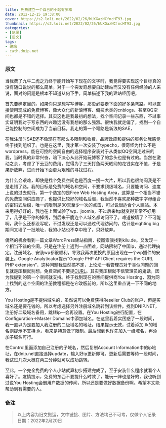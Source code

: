 ```yaml
---
title: 免费建立一个自己的小站有多难
date: 2012-12-15 19:38:00
cover: https://s2.loli.net/2022/02/26/hUXGazNCfmcHT93.jpg
thumbnail: https://s2.loli.net/2022/02/26/hUXGazNCfmcHT93.jpg
categories: 
- [记录]
- [旧文]
tags: 
- 建站
- cath.dnip.net
---
```

### 原文
当我费了九牛二虎之力终于能开始写下现在的文字时，我觉得要实现这个目标真的没有随口说说的那么简单。对于一个突发奇想要自助建站而又没有任何经验的人来说，面对的问题是根本不知道从何下手，简单描述下我的建站经历吧。

首先要确定目的。如果你只是想写写博客，那没必要走下面的好多条弯路。可以直接使用现成的免费博客，像大众化的新浪博客、偏技术类的cnblogs、甚至QQ空间也都是不错的选择。其实这也是我最初的想法，找个空间记录一些东西，不过事实证明我对于写东西的兴趣远没有我想的那么强烈。很快我就走偏了，找到一个自己能控制的空间成为了当前目标。我走的第一个弯路是新浪的SAE，

<!--more-->

在我注册时SAE还不像现在有那么多限制和收费，品牌效应和提供的服务让我感觉终于找到组织了。也是在这里，我才第一次安装了typecho，很奇怪为什么不是wordpress。能在可控的空间自由的选择程序安装对于从类似QQ空间走过来的我，当时真的非常兴奋，暗下决心从此开始玩博客了的念头也是有过的。当然在激动之余，考虑了下云豆的费用，觉得为了三天打鱼两天晒网的花钱实在不值，于是果断放弃，进而开始下面更为艰难的寻找过程。

为什么会艰难，即使是找个免费空间也是百度一搜一大片，所以我也很纳闷我是不是走错了路。我的目标是免费的域名和空间，不要求顶级域名，只要能访问、速度上说的过去就行。第一个选定的是Free Web Hosting Area，这算是一个相当不错的免费空间供应商了，也提供比较好的域名后缀，我当然不喜欢那种数字字母组合的密码式后缀，唯一的限制是30天至少一次的点击，可以说很适合个人建站。本来用得好好的，我也在上面试验了wp、joomla，不过后来ftp就变得非常不好用了，几乎是不停的掉线，到后来干脆连个人域名都访问不了。难道被墙了？不可能啊，我什么还都没写呢，不过发现还是可以通过代理访问的，估计是eighting big期间又墙了一批地址，我的小站也不幸中枪了，只好放弃。

偶然的机会看到一篇文章WordPress建站指南，按图索骥找到kilu.de。又发现一个相当不错的空间，只是在注册上遇到一点困难，网站限制了中国ip，通过代理搞定。注册域名、安装wp都很顺利，导致我再次更换的原因出现在一个wp插件的安装上。Google Analyticator提示“Google PHP API Client requires the CURL PHP extension”，这种问题我显然搞不定，上论坛一看管理员对于类似问题的回复就是压根就别想，免费空间不要提[CURL](http://www.kilu.de/forum/viewtopic.php?f=325&t=4062&p=17938&hilit=curl#p17938)。其实我压根就不信管理员的鬼话，因为我提到的第一个空间就支持。终于找到现在的空间提供商You Hosting，因为网上找到的这个空间的注册教程都是在它改版前的，所以这里重点说一下不同的地方。

You Hosting是不提供域名的，虽然说可以免费获得Reseller Club的账户，但是买域名还是要花钱的，所以考虑选择另外注册域名跳转到该控件。找到DNIP.NET，注册好二级域名备用，跳转ip一会再设置。在You Hosting进行配置，在Configuration->Master Domains中添加域名。在这里我着实困惑了一段时间，我一直以为是要加入我注册的二级域名的地址，结果提示无效，试着添加.tk的域名则提示不支持.tk，看来是特意做了限制。最后想到也许先加入一级域名，再添加子域名可行。

在Control里面添加自己注册的子域名，然后复制Account Information中的ip地址，在dnip.net直接选择update，输入好ip更新即可。更新后需要等待一段时间，我试过几次大概在两三分钟就可以成功跳转。

至此，一个完全免费的个人小站就算初步搭建完成了，至于安装什么程序就看个人喜好了。友情提示，免费的东西不要提什么时效了，能玩一阵也是好的，我也听到过说You Hosting会删用户数据的传闻，所以还是要做好数据备份啊。希望本文能帮助到有需要的人。

### 备注
> 以上内容为旧文搬运，文中链接、图片、方法均已不可考，仅做个人记录  
> 日期：2022年2月20日